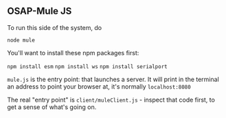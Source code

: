 ## OSAP-Mule JS

To run this side of the system, do

`node mule` 

You'll want to install these npm packages first:

`npm install esm`
`npm install ws`
`npm install serialport` 

`mule.js` is the entry point: that launches a server. It will print in the terminal an address to point your browser at, it's normally `localhost:8080` 

The real "entry point" is `client/muleClient.js` - inspect that code first, to get a sense of what's going on. 